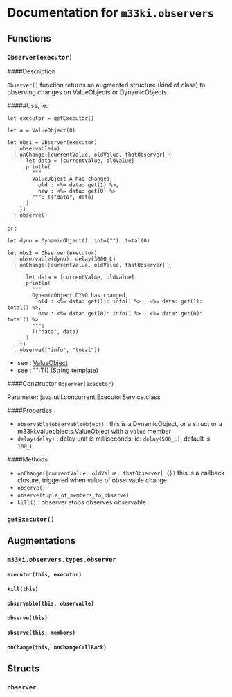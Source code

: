 
# Documentation for `m33ki.observers`




## Functions

### `Observer(executor)`

####Description

`Observer()` function returns an augmented structure (kind of class) to observing changes on ValueObjects or DynamicObjects.

#####Use, ie:

    let executor = getExecutor()

    let a = ValueObject(0)

    let obs1 = Observer(executor)
      : observable(a)
      : onChange(|currentValue, oldValue, thatObserver| {
          let data = [currentValue, oldValue]
          println(
            """
            ValueObject A has changed,
              old : <%= data: get(1) %>,
              new : <%= data: get(0) %>
            """: T("data", data)
          )
        })
      : observe()

or :

    let dyno = DynamicObject(): info(""): total(0)

    let obs2 = Observer(executor)
      : observable(dyno): delay(3000_L)
      : onChange(|currentValue, oldValue, thatObserver| {

          let data = [currentValue, oldValue]
          println(
            """
            DynamicObject DYNO has changed,
              old : <%= data: get(1): info() %> | <%= data: get(1): total() %>,
              new : <%= data: get(0): info() %> | <%= data: get(0): total() %>
            """:
            T("data", data)
          )
        })
      : observe(["info", "total"])

- see : [ValueObject](valueobjects.html)
- see : ["":T() (String template)](strings.html)

####Constructor `Observer(executor)`

Parameter: java.util.concurrent.ExecutorService.class

####Properties

- `observable(observableObject)` : this is a DynamicObject, or a struct or a m33ki.valueobjects.ValueObject with a `value` member
- `delay(delay)` : delay unit is milliseconds, ie: `delay(500_L)`, default is `100_L`

####Methods

- `onChange(|currentValue, oldValue, thatObserver| {})` this is a callback closure, triggered when value of observable change
- `observe()`
- `observe(tuple_of_members_to_observe)`
- `kill()` : observer stops observes observable



### `getExecutor()`




## Augmentations

### `m33ki.observers.types.observer`



#### `executor(this, executor)`



#### `kill(this)`



#### `observable(this, observable)`



#### `observe(this)`



#### `observe(this, members)`



#### `onChange(this, onChangeCallBack)`





## Structs

### `observer`



